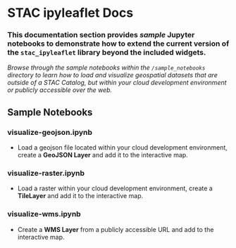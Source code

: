 # STAC ipyleaflet Docs

### This documentation section provides *sample* Jupyter notebooks to demonstrate how to extend the current version of the `stac_ipyleaflet` library beyond the included widgets. 

_Browse through the sample notebooks within the `/sample_notebooks` directory to learn how to load and visualize geospatial datasets that are outside of a STAC Catalog, but within your cloud development environment or publicly accessible over the web._



## Sample Notebooks

### visualize-**geojson**.ipynb
- Load a geojson file located within your cloud development environment, create a **GeoJSON Layer** and add it to the interactive map.

### visualize-**raster**.ipynb
- Load a raster within your cloud development environment, create a **TileLayer** and add it to the interactive map.

### visualize-**wms**.ipynb
- Create a **WMS Layer** from a publicly accessible URL and add to the interactive map.




